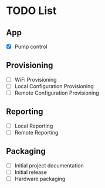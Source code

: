 # TODO List

## App
- [x] Pump control

## Provisioning
- [ ] WiFi Provisioning
- [ ] Local Configuration Provisioning
- [ ] Remote Configuration Provisioning

## Reporting
- [ ] Local Reporting
- [ ] Remote Reporting

## Packaging
- [ ] Initial project documentation
- [ ] Initial release
- [ ] Hardware packaging
